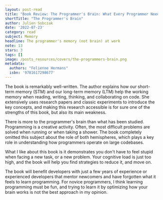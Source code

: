 ```yaml
---
layout: post-read
title: "Book Review: The Programmer's Brain: What Every Programmer Needs to Know about Cognition"
shortTitle: "The Programmer's Brain"
author: Julien Sobczak
date: '2022-07-23'
category: read
subject: Memory
headline: The programmer's memory (not brain) at work
note: 13
stars: 3
tags: []
image: /posts_resources/covers/the-programmers-brain.png
metadata:
  authors: "Felienne Hermans"
  isbn: '9781617298677'
---
```


The book is remarkably well-written. The author explains how our short-term memory (STM) and our long-term memory (LTM) help the working memory when reading, writing, thinking, and collaborating on code. She extensively uses research papers and classic experiments to introduce the key concepts, and making this research accessible is for sure one of the strengths of this book, but also its main weakness.

There is more to the programmer's brain than what has been studied. Programming is a creative activity. Often, the most difficult problems are solved when running or when taking a shower. The book completely omitted this subject about the role of both hemispheres, which plays a key role in understanding how programmers operate on large codebases.

What I like about this book is it demonstrates you don't have to feel stupid when facing a new task, or a new problem. Your cognitive load is just too high, and the book will help you find strategies to reduce it, and move on.

The book will benefit developers with just a few years of experience or experienced developers that mentor newcomers and have forgotten what it feels to learn programming. For novice programmers, I think learning programming must be fun, and trying to learn it by optimizing how your brain works is not the best approach in my opinion.
    